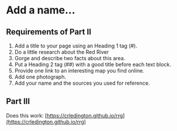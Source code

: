 # Add a name...

## Requirements of Part II

1. Add a title to your page using an Heading 1 tag (#).
2. Do a little research about the Red River 
3. Gorge and describe two facts about this area.
4. Put a Heading 2 tag (##) with a good title before each text block.
5. Provide one link to an interesting map you find online.
6. Add one photograph.
7. Add your name and the sources you used for reference.

## Part III

Does this work: [https://crledington.github.io/rrg](https://crledington.github.io/rrg)